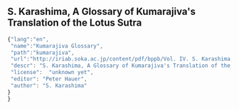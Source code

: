## S. Karashima, A Glossary of Kumarajiva's Translation of the Lotus Sutra


``` javascript
{"lang":"en",
 "name":"Kumarajiva Glossary",
 "path":"kumarajiva",
 "url":"http://iriab.soka.ac.jp/content/pdf/bppb/Vol. IV. S. Karashima, A Glossary of Kumarajiva's Translation of the Lotus Sutra (2001&#41; ISBN 4-9980622-3-9.pdf",
 "descr": "S. Karashima, A Glossary of Kumarajiva's Translation of the Lotus Sutra'",
 "license":  "unknown yet",
 "editor": "Peter Hauer",
 "author": "S. Karashima"
}
}

```
